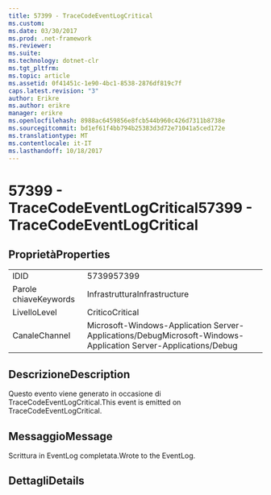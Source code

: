 ```yaml
---
title: 57399 - TraceCodeEventLogCritical
ms.custom: 
ms.date: 03/30/2017
ms.prod: .net-framework
ms.reviewer: 
ms.suite: 
ms.technology: dotnet-clr
ms.tgt_pltfrm: 
ms.topic: article
ms.assetid: 0f41451c-1e90-4bc1-8538-2876df819c7f
caps.latest.revision: "3"
author: Erikre
ms.author: erikre
manager: erikre
ms.openlocfilehash: 8988ac6459856e8fcb544b960c426d7311b8738e
ms.sourcegitcommit: bd1ef61f4bb794b25383d3d72e71041a5ced172e
ms.translationtype: MT
ms.contentlocale: it-IT
ms.lasthandoff: 10/18/2017
---
```

# <a name="57399---tracecodeeventlogcritical"></a><span data-ttu-id="138cb-102">57399 - TraceCodeEventLogCritical</span><span class="sxs-lookup"><span data-stu-id="138cb-102">57399 - TraceCodeEventLogCritical</span></span>
## <a name="properties"></a><span data-ttu-id="138cb-103">Proprietà</span><span class="sxs-lookup"><span data-stu-id="138cb-103">Properties</span></span>  
  
|||  
|-|-|  
|<span data-ttu-id="138cb-104">ID</span><span class="sxs-lookup"><span data-stu-id="138cb-104">ID</span></span>|<span data-ttu-id="138cb-105">57399</span><span class="sxs-lookup"><span data-stu-id="138cb-105">57399</span></span>|  
|<span data-ttu-id="138cb-106">Parole chiave</span><span class="sxs-lookup"><span data-stu-id="138cb-106">Keywords</span></span>|<span data-ttu-id="138cb-107">Infrastruttura</span><span class="sxs-lookup"><span data-stu-id="138cb-107">Infrastructure</span></span>|  
|<span data-ttu-id="138cb-108">Livello</span><span class="sxs-lookup"><span data-stu-id="138cb-108">Level</span></span>|<span data-ttu-id="138cb-109">Critico</span><span class="sxs-lookup"><span data-stu-id="138cb-109">Critical</span></span>|  
|<span data-ttu-id="138cb-110">Canale</span><span class="sxs-lookup"><span data-stu-id="138cb-110">Channel</span></span>|<span data-ttu-id="138cb-111">Microsoft-Windows-Application Server-Applications/Debug</span><span class="sxs-lookup"><span data-stu-id="138cb-111">Microsoft-Windows-Application Server-Applications/Debug</span></span>|  
  
## <a name="description"></a><span data-ttu-id="138cb-112">Descrizione</span><span class="sxs-lookup"><span data-stu-id="138cb-112">Description</span></span>  
 <span data-ttu-id="138cb-113">Questo evento viene generato in occasione di TraceCodeEventLogCritical.</span><span class="sxs-lookup"><span data-stu-id="138cb-113">This event is emitted on TraceCodeEventLogCritical.</span></span>  
  
## <a name="message"></a><span data-ttu-id="138cb-114">Messaggio</span><span class="sxs-lookup"><span data-stu-id="138cb-114">Message</span></span>  
 <span data-ttu-id="138cb-115">Scrittura in EventLog completata.</span><span class="sxs-lookup"><span data-stu-id="138cb-115">Wrote to the EventLog.</span></span>  
  
## <a name="details"></a><span data-ttu-id="138cb-116">Dettagli</span><span class="sxs-lookup"><span data-stu-id="138cb-116">Details</span></span>
